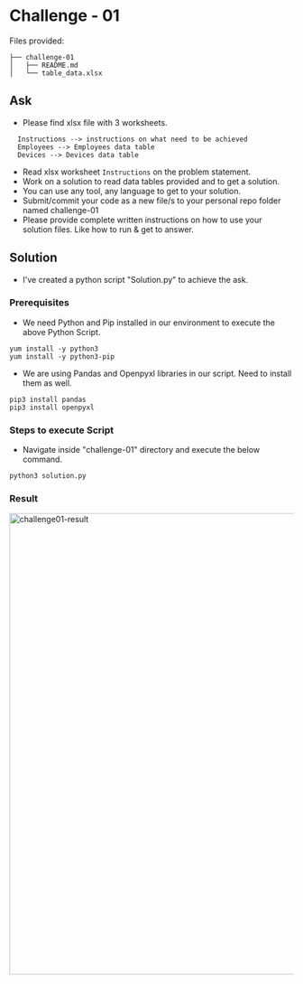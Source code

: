 # Challenge - 01

Files provided:
```
├── challenge-01
│   ├── README.md
│   └── table_data.xlsx
```
## Ask
- Please find xlsx file with 3 worksheets.
```
  Instructions --> instructions on what need to be achieved 
  Employees --> Employees data table
  Devices --> Devices data table
```
- Read xlsx worksheet `Instructions` on the problem statement.
- Work on a solution to read data tables provided and to get a solution.
- You can use any tool, any language to get to your solution.
- Submit/commit your code as a new file/s to your personal repo folder named challenge-01
- Please provide complete written instructions on how to use your solution files. Like how to run & get to answer.

## Solution 
- I've created a python script "Solution.py" to achieve the ask.

### Prerequisites
- We need Python and Pip installed in our environment to execute the above Python Script.
```
yum install -y python3
yum install -y python3-pip
```
- We are using Pandas and Openpyxl libraries in our script. Need to install them as well.
```
pip3 install pandas
pip3 install openpyxl
```

### Steps to execute Script
- Navigate inside "challenge-01" directory and execute the below command.
```
python3 solution.py
```

### Result
<img width="817" alt="challenge01-result" src="https://user-images.githubusercontent.com/54766634/164420019-31bc977d-e110-446b-b09d-ada383206b53.png">
